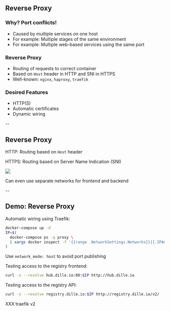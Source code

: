 ## Reverse Proxy

### Why? Port conflicts!

- Caused by multiple services on one host
- For example: Multiple stages of the same environment
- For example: Multiple web-based services using the same port

### Reverse Proxy

- Routing of requests to correct container
- Based on `Host` header in HTTP and SNI in HTTPS
- Well-known: `nginx`, `haproxy`, `traefik`

### Desired Features

- HTTP(S)
- Automatic certificates
- Dynamic wiring

--

## Reverse Proxy

HTTP: Routing based on `Host` header

HTTPS: Routing based on Server Name Indication (SNI)

![](110_ecosystem/reverse_proxy/reverse-proxy.svg) <!-- .element: class="center-image" -->

Can even use separate networks for frontend and backend

--

## Demo: Reverse Proxy

Automatic wiring using Traefik:

```bash
docker-compose up -d
IP=$(
  docker-compose ps -q proxy \
  | xargs docker inspect -f '{{range .NetworkSettings.Networks}}{{.IPAddress}}{{end}}'
)
```

Use `network_mode: host` to avoid port publishing

Testing access to the registry frontend:

```bash
curl -s --resolve hub.dille.io:80:$IP http://hub.dille.io
```

Testing access to the registry API:

```bash
curl -s --resolve registry.dille.io:$IP http://registry.dille.io/v2/
```

XXX traefik v2